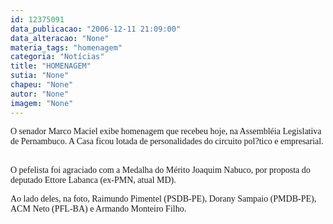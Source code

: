 ```yaml
---
id: 12375091
data_publicacao: "2006-12-11 21:09:00"
data_alteracao: "None"
materia_tags: "homenagem"
categoria: "Notícias"
title: "HOMENAGEM"
sutia: "None"
chapeu: "None"
autor: "None"
imagem: "None"
---
```

<p><P><FONT face=Verdana>O senador Marco Maciel exibe homenagem que recebeu hoje, na Assembléia Legislativa de Pernambuco. A Casa ficou lotada de personalidades do circuito pol?tico e empresarial. &nbsp;</FONT></P></p>
<p><P><FONT face=Verdana>O pefelista foi agraciado com a Medalha do Mérito Joaquim Nabuco, por proposta&nbsp;</FONT><FONT face=Verdana>do deputado Ettore Labanca (ex-PMN, atual MD).&nbsp;</FONT></P></p>
<p><P><FONT face=Verdana>Ao lado deles, na foto, Raimundo Pimentel (PSDB-PE), Dorany Sampaio (PMDB-PE), ACM Neto (PFL-BA) e Armando Monteiro&nbsp;Filho.&nbsp;</FONT></P> </p>
